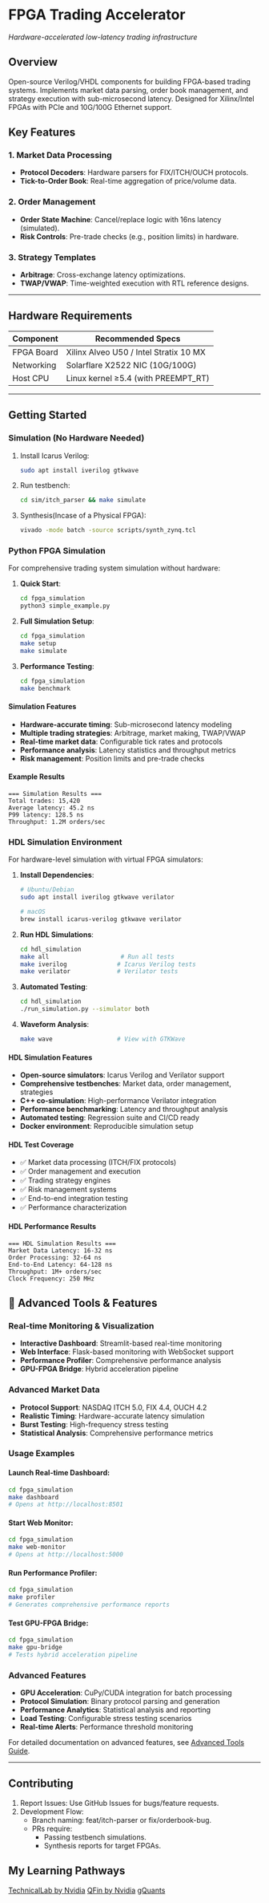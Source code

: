 # FPGA Trading Accelerator  
*Hardware-accelerated low-latency trading infrastructure*  

## Overview  
Open-source Verilog/VHDL components for building FPGA-based trading systems. Implements market data parsing, order book management, and strategy execution with sub-microsecond latency. Designed for Xilinx/Intel FPGAs with PCIe and 10G/100G Ethernet support.  

## Key Features  
### 1. Market Data Processing  
- **Protocol Decoders**: Hardware parsers for FIX/ITCH/OUCH protocols.  
- **Tick-to-Order Book**: Real-time aggregation of price/volume data.  

### 2. Order Management  
- **Order State Machine**: Cancel/replace logic with 16ns latency (simulated).  
- **Risk Controls**: Pre-trade checks (e.g., position limits) in hardware.  

### 3. Strategy Templates  
- **Arbitrage**: Cross-exchange latency optimizations.  
- **TWAP/VWAP**: Time-weighted execution with RTL reference designs.  

---  
## Hardware Requirements  
| Component          | Recommended Specs               |  
|--------------------|----------------------------------|  
| FPGA Board         | Xilinx Alveo U50 / Intel Stratix 10 MX |  
| Networking         | Solarflare X2522 NIC (10G/100G)  |  
| Host CPU           | Linux kernel ≥5.4 (with PREEMPT_RT) |  

---  
## Getting Started  
### Simulation (No Hardware Needed)  
1. Install Icarus Verilog:  
   ```bash  
   sudo apt install iverilog gtkwave  

2. Run testbench:
    ```bash
    cd sim/itch_parser && make simulate

3. Synthesis(Incase of a Physical FPGA):
    ```bash
    vivado -mode batch -source scripts/synth_zynq.tcl  

### Python FPGA Simulation
For comprehensive trading system simulation without hardware:

1. **Quick Start**:
   ```bash
   cd fpga_simulation
   python3 simple_example.py
   ```

2. **Full Simulation Setup**:
   ```bash
   cd fpga_simulation
   make setup
   make simulate
   ```

3. **Performance Testing**:
   ```bash
   cd fpga_simulation
   make benchmark
   ```

#### Simulation Features
- **Hardware-accurate timing**: Sub-microsecond latency modeling
- **Multiple trading strategies**: Arbitrage, market making, TWAP/VWAP
- **Real-time market data**: Configurable tick rates and protocols
- **Performance analysis**: Latency statistics and throughput metrics
- **Risk management**: Position limits and pre-trade checks

#### Example Results
```
=== Simulation Results ===
Total trades: 15,420
Average latency: 45.2 ns
P99 latency: 128.5 ns
Throughput: 1.2M orders/sec
```

### HDL Simulation Environment
For hardware-level simulation with virtual FPGA simulators:

1. **Install Dependencies**:
   ```bash
   # Ubuntu/Debian
   sudo apt install iverilog gtkwave verilator
   
   # macOS
   brew install icarus-verilog gtkwave verilator
   ```

2. **Run HDL Simulations**:
   ```bash
   cd hdl_simulation
   make all                    # Run all tests
   make iverilog              # Icarus Verilog tests
   make verilator             # Verilator tests
   ```

3. **Automated Testing**:
   ```bash
   cd hdl_simulation
   ./run_simulation.py --simulator both
   ```

4. **Waveform Analysis**:
   ```bash
   make wave                  # View with GTKWave
   ```

#### HDL Simulation Features
- **Open-source simulators**: Icarus Verilog and Verilator support
- **Comprehensive testbenches**: Market data, order management, strategies
- **C++ co-simulation**: High-performance Verilator integration
- **Performance benchmarking**: Latency and throughput analysis
- **Automated testing**: Regression suite and CI/CD ready
- **Docker environment**: Reproducible simulation setup

#### HDL Test Coverage
- ✅ Market data processing (ITCH/FIX protocols)
- ✅ Order management and execution
- ✅ Trading strategy engines
- ✅ Risk management systems
- ✅ End-to-end integration testing
- ✅ Performance characterization

#### HDL Performance Results
```
=== HDL Simulation Results ===
Market Data Latency: 16-32 ns
Order Processing: 32-64 ns
End-to-End Latency: 64-128 ns
Throughput: 1M+ orders/sec
Clock Frequency: 250 MHz
```

## 🚀 Advanced Tools & Features

### Real-time Monitoring & Visualization
- **Interactive Dashboard**: Streamlit-based real-time monitoring
- **Web Interface**: Flask-based monitoring with WebSocket support
- **Performance Profiler**: Comprehensive performance analysis
- **GPU-FPGA Bridge**: Hybrid acceleration pipeline

### Advanced Market Data
- **Protocol Support**: NASDAQ ITCH 5.0, FIX 4.4, OUCH 4.2
- **Realistic Timing**: Hardware-accurate latency simulation
- **Burst Testing**: High-frequency stress testing
- **Statistical Analysis**: Comprehensive performance metrics

### Usage Examples

#### Launch Real-time Dashboard:
```bash
cd fpga_simulation
make dashboard
# Opens at http://localhost:8501
```

#### Start Web Monitor:
```bash
cd fpga_simulation
make web-monitor
# Opens at http://localhost:5000
```

#### Run Performance Profiler:
```bash
cd fpga_simulation
make profiler
# Generates comprehensive performance reports
```

#### Test GPU-FPGA Bridge:
```bash
cd fpga_simulation
make gpu-bridge
# Tests hybrid acceleration pipeline
```

### Advanced Features
- **GPU Acceleration**: CuPy/CUDA integration for batch processing
- **Protocol Simulation**: Binary protocol parsing and generation
- **Performance Analytics**: Statistical analysis and reporting
- **Load Testing**: Configurable stress testing scenarios
- **Real-time Alerts**: Performance threshold monitoring

For detailed documentation on advanced features, see [Advanced Tools Guide](fpga_simulation/ADVANCED_TOOLS_GUIDE.md).

---
## Contributing
1. Report Issues: Use GitHub Issues for bugs/feature requests.
2. Development Flow:
    * Branch naming: feat/itch-parser or fix/orderbook-bug.
    * PRs require:
        * Passing testbench simulations.
        * Synthesis reports for target FPGAs.

## My Learning Pathways 
[TechnicalLab by Nvidia](https://developer.nvidia.com/blog/gpu-accelerate-algorithmic-trading-simulations-by-over-100x-with-numba/)
[QFin by Nvidia](https://developer.nvidia.com/blog/introduction-to-gpu-accelerated-python-for-financial-services/)
[gQuants](https://medium.com/rapids-ai/gquant-gpu-accelerated-examples-for-quantitative-analyst-tasks-8b6de44c0ac2)
